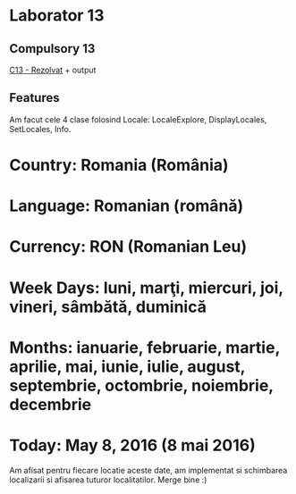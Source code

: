 # Laborator 13
## Compulsory 13
[C13 - Rezolvat](Rezolvat) + output
## Features
Am facut cele 4 clase folosind Locale: LocaleExplore, DisplayLocales, SetLocales, Info.
# Country: Romania (România)
# Language: Romanian (română)
# Currency: RON (Romanian Leu)
# Week Days: luni, marţi, miercuri, joi, vineri, sâmbătă, duminică
# Months: ianuarie, februarie, martie, aprilie, mai, iunie, iulie, august, septembrie, octombrie, noiembrie, decembrie
# Today: May 8, 2016 (8 mai 2016)

Am afisat pentru fiecare locatie aceste date, am implementat si schimbarea localizarii si afisarea tuturor localitatilor. Merge bine :)
